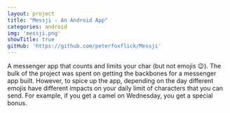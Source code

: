 ```yaml
---
layout: project
title: "Messji - An Android App"
categories: android
img: 'messji.png'
showTitle: true
gitHub: 'https://github.com/peterfoxflick/Messji'
---
```


A messenger app that counts and limits your char (but not emojis 😉). The bulk of the project was spent on getting the backbones for a messenger app built. However, to spice up the app, depending on the day different emojis have different impacts on your daily limit of characters that you can send. For example, if you get a camel on Wednesday, you get a special bonus.
